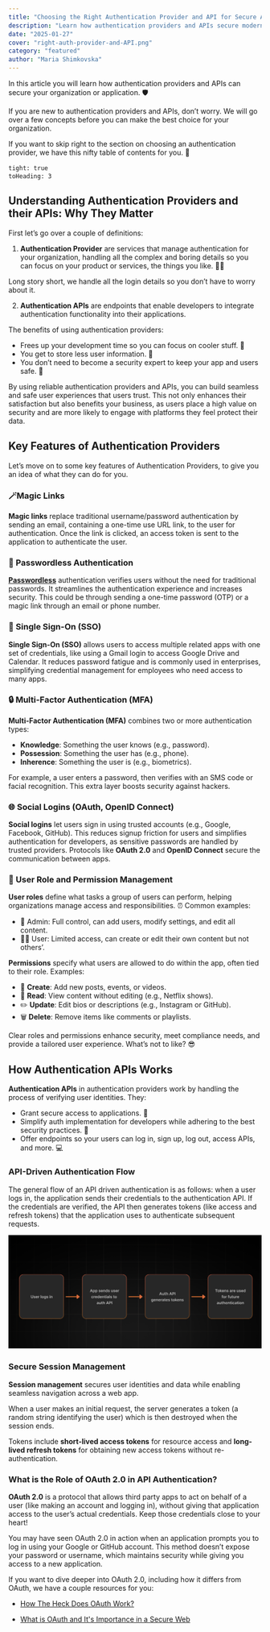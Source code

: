 ```yaml
---
title: "Choosing the Right Authentication Provider and API for Secure Applications"
description: "Learn how authentication providers and APIs secure modern applications. Explore features and integration tips to enhance user authentication and data protection."
date: "2025-01-27"
cover: "right-auth-provider-and-API.png"
category: "featured"
author: "Maria Shimkovska"
---
```


In this article you will learn how authentication providers and APIs can secure your organization or application. 🛡️

If you are new to authentication providers and APIs, don’t worry. We will go over a few concepts before you can make the best choice for your organization. 

If you want to skip right to the section on choosing an authentication provider, we have this nifty table of contents for you. 📜

```toc
tight: true
toHeading: 3
```
## Understanding Authentication Providers and their APIs: Why They Matter
First let’s go over a couple of definitions: 

1. **Authentication Provider** are services that manage authentication for your organization, handling all the complex and boring details so you can focus on your product or services, the things you like. 🧑‍💻 

Long story short, we handle all the login details so you don’t have to worry about it. 

2. **Authentication APIs** are endpoints that enable developers to integrate authentication functionality into their applications.

The benefits of using authentication providers: 
* Frees up your development time so you can focus on cooler stuff. 🦄
* You get to store less user information. 🎉
* You don’t need to become a security expert to keep your app and users safe. 🔐

By using reliable authentication providers and APIs, you can build seamless and safe user experiences that users trust. This not only enhances their satisfaction but also benefits your business, as users place a high value on security and are more likely to engage with platforms they feel protect their data.

## Key Features of Authentication Providers
Let’s move on to some key features of Authentication Providers, to give you an idea of what they can do for you. 

### 🪄Magic Links
**Magic links** replace traditional username/password authentication by sending an email, containing a one-time use URL link,  to the user for authentication. Once the link is clicked, an access token is sent to the application to authenticate the user. 

### 🚫 Passwordless Authentication 
[**Passwordless**](https://supertokens.com/blog/what-is-passwordless-authentication) authentication verifies users without the need for traditional passwords. It streamlines the authentication experience and increases security. This could be through sending a one-time password (OTP) or a magic link through an email or phone number. 

### 🔐 Single Sign-On (SSO) 
**Single Sign-On (SSO)** allows users to access multiple related apps with one set of credentials, like using a Gmail login to access Google Drive and Calendar. It reduces password fatigue and is commonly used in enterprises, simplifying credential management for employees who need access to many apps.

### 🔒 Multi-Factor Authentication (MFA)
**Multi-Factor Authentication (MFA)** combines two or more authentication types:
* **Knowledge**: Something the user knows (e.g., password).
* **Possession**: Something the user has (e.g., phone).
* **Inherence**: Something the user is (e.g., biometrics).

For example, a user enters a password, then verifies with an SMS code or facial recognition. This extra layer boosts security against hackers.

### 🌐 Social Logins (OAuth, OpenID Connect)
**Social logins** let users sign in using trusted accounts (e.g., Google, Facebook, GitHub). This reduces signup friction for users and simplifies authentication for developers, as sensitive passwords are handled by trusted providers. Protocols like **OAuth 2.0** and **OpenID Connect** secure the communication between apps. 

### 👤 User Role and Permission Management
**User roles** define what tasks a group of users can perform, helping organizations manage access and responsibilities. ⏰ Common examples:
* 👑 Admin: Full control, can add users, modify settings, and edit all content.
* 🙋‍♂️ User: Limited access, can create or edit their own content but not others’.

**Permissions** specify what users are allowed to do within the app, often tied to their role. Examples:
* 📝 **Create**: Add new posts, events, or videos.
* 👀 **Read**: View content without editing (e.g., Netflix shows).
* ✏️ **Update**: Edit bios or descriptions (e.g., Instagram or GitHub).
* 🗑️ **Delete**: Remove items like comments or playlists.

Clear roles and permissions enhance security, meet compliance needs, and provide a tailored user experience. What’s not to like? 😎

## How Authentication APIs Works
**Authentication APIs** in authentication providers work by handling the process of verifying user identities. They: 
* Grant secure access to applications. 🔑
* Simplify auth implementation for developers while adhering to the best security practices. 💪
* Offer endpoints so your users can log in, sign up, log out, access APIs, and more. 💻

### API-Driven Authentication Flow
The general flow of an API driven authentication is as follows: when a user logs in, the application sends their credentials to the authentication API. If the credentials are verified, the API then generates tokens (like access and refresh tokens) that the application uses to authenticate subsequent requests. 

<img src="./api-driven-auth-flow.png" alt="API-Driven Authentication Flow chart" width="800"/>

### Secure Session Management 

**Session management** secures user identities and data while enabling seamless navigation across a web app. 

When a user makes an initial request, the server generates a token (a random string identifying the user) which is then destroyed when the session ends.

Tokens include **short-lived access tokens** for resource access and **long-lived refresh tokens** for obtaining new access tokens without re-authentication.

### What is the Role of OAuth 2.0 in API Authentication?

**OAuth 2.0** is a protocol that allows third party apps to act on behalf of a user (like making an account and logging in), without giving that application access to the user’s actual credentials. Keep those credentials close to your heart!

You may have seen OAuth 2.0 in action when an application prompts you to log in using your Google or GitHub account. This method doesn’t expose your password or username, which maintains security while giving you access to a new application.

If you want to dive deeper into OAuth 2.0, including how it differs from OAuth, we have a couple resources for you: 
* [How The Heck Does OAuth Work?](https://supertokens.com/blog/how-does-oauth-work)

* [What is OAuth and It's Importance in a Secure Web](https://supertokens.com/blog/oauth)


